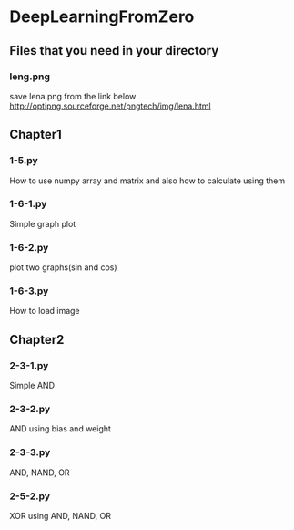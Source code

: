 # DeepLearningFromZero

## Files that you need in your directory
### leng.png
save lena.png from the link below  
http://optipng.sourceforge.net/pngtech/img/lena.html

## Chapter1
### 1-5.py
How to use numpy array and matrix and also how to calculate using them

### 1-6-1.py
Simple graph plot

### 1-6-2.py
plot two graphs(sin and cos)

### 1-6-3.py
How to load image

## Chapter2
### 2-3-1.py
Simple AND

### 2-3-2.py
AND using bias and weight

### 2-3-3.py
AND, NAND, OR

### 2-5-2.py
XOR using AND, NAND, OR